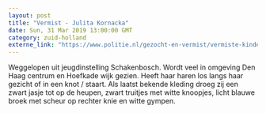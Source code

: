 ```yaml
---
layout: post
title: "Vermist - Julita Kornacka"
date: Sun, 31 Mar 2019 13:00:00 GMT
category: zuid-holland
externe_link: "https://www.politie.nl/gezocht-en-vermist/vermiste-kinderen/2019/maart/julita-kornacka.html"
---
```


Weggelopen uit jeugdinstelling Schakenbosch. Wordt veel in omgeving Den Haag centrum en Hoefkade wijk gezien. Heeft haar haren los langs haar gezicht of in een knot / staart. Als laatst bekende kleding  droeg zij een zwart jasje tot op de heupen, zwart truitjes met witte knoopjes, licht blauwe broek met scheur op rechter knie en witte gympen.

